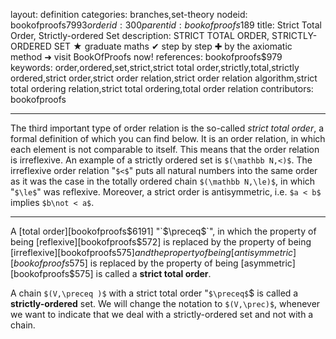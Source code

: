 layout: definition
categories: branches,set-theory
nodeid: bookofproofs$7993
orderid: 300
parentid: bookofproofs$189
title: Strict Total Order, Strictly-ordered Set
description: STRICT TOTAL ORDER, STRICTLY-ORDERED SET &#9733; graduate maths &#10004; step by step &#10010; by the axiomatic method &#10140; visit BookOfProofs now!
references: bookofproofs$979
keywords: order,ordered,set,strict,strict total order,strictly,total,strictly ordered,strict order,strict order relation,strict order relation algorithm,strict total ordering relation,strict total ordering,total order relation
contributors: bookofproofs

---
The third important type of order relation is the so-called _strict total order_, a formal definition of which you can find below. It is an order relation, in which each element is not comparable to itself. This means that the order relation is irreflexive. An example of a strictly ordered set is `$(\mathbb N,<)$`. The irreflexive order relation "`$<$`" puts all natural numbers into the same order as it was the case in the totally ordered chain `$(\mathbb N,\le)$`, in which "`$\le$`" was reflexive. Moreover, a strict order is antisymmetric, i.e. `$a < b$` implies `$b\not < a$`.

---

A [total order][bookofproofs$6191] "`$\preceq$`", in which the property of being [reflexive][bookofproofs$572] is replaced by the property of being [irreflexive][bookofproofs$575] and the property of being [antisymmetric][bookofproofs$575] is replaced by the property of being [asymmetric][bookofproofs$575] is called a **strict total order**.

A chain `$(V,\preceq )$` with a strict total order "`$\preceq$`$ is called a **strictly-ordered** set. We will change the notation to `$(V,\prec)$`, whenever we want to indicate that we deal with a strictly-ordered set and not with a chain.
